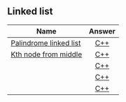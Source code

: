 ## Linked list

|    Name  |Answer |
|----------|:----------------:|
|[Palindrome linked list](https://www.interviewbit.com/problems/palindrome-list/) |[C++](palindrome-list.cpp)|
|[Kth node from middle](https://www.interviewbit.com/problems/kth-node-from-middle/?ref=similar_problems) |[C++](kth-node-from-middle.cpp)|
|[ ]( ) |[C++](.cpp)|
|[ ]( ) |[C++](.cpp)|
|[ ]( ) |[C++](.cpp)|
